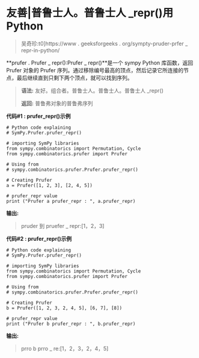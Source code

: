 # 友善|普鲁士人。普鲁士人 _repr()用 Python

> 吴奇珍:t0]https://www . geeksforgeeks . org/sympty-pruder-prfer _ repr-in-python/

**prufer . Prufer _ repr():Prufer _ repr()**是一个 sympy Python 库函数，返回 Prufer 对象的 Prufer 序列。通过移除编号最高的顶点，然后记录它所连接的节点，最后继续直到只剩下两个顶点，就可以找到序列。

> **语法:**
> 友好。组合者。普鲁士人。普鲁士人。普鲁士人 _repr()
> 
> **返回:**
> 普鲁弗对象的普鲁弗序列

**代码#1 : prufer_repr()示例**

```
# Python code explaining
# SymPy.Prufer.prufer_repr()

# importing SymPy libraries
from sympy.combinatorics import Permutation, Cycle
from sympy.combinatorics.prufer import Prufer

# Using from 
# sympy.combinatorics.prufer.Prufer.prufer_repr()

# Creating Prufer
a = Prufer([1, 2, 3], [2, 4, 5])

# prufer_repr value
print ("Prufer a prufer_repr : ", a.prufer_repr)
```

**输出:**

> pruder 到 pruefer _ repr:[1，2，3]

**代码#2 : prufer_repr()示例**

```
# Python code explaining
# SymPy.Prufer.prufer_repr()

# importing SymPy libraries
from sympy.combinatorics import Permutation, Cycle
from sympy.combinatorics.prufer import Prufer

# Using from 
# sympy.combinatorics.prufer.Prufer.prufer_repr()

# Creating Prufer
b = Prufer([1, 2, 3, 2, 4, 5], [6, 7], [8])

# prufer_repr value
print ("Prufer b prufer_repr : ", b.prufer_repr)
```

**输出:**

> prro b prro _ re:[1，2，3，2，4，5]